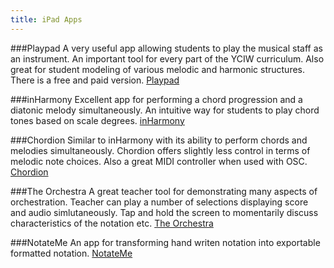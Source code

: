 ```yaml
---
title: iPad Apps
---
```


###Playpad
A very useful app allowing students to play the musical staff as an instrument.  An important tool for every part of the YCIW curriculum. Also great for student modeling of various melodic and harmonic structures. 
There is a free and paid version. [Playpad](https://itunes.apple.com/us/app/playpad.-music-theory-stave/id551346686?mt=8)


###inHarmony
Excellent app for performing a chord progression and a diatonic melody simultaneously. An intuitive way for students to play chord tones based on scale degrees. [inHarmony](https://itunes.apple.com/us/app/inharmony/id526295009?mt=8)


###Chordion
Similar to inHarmony with its ability to perform chords and melodies simultaneously. Chordion offers slightly less control in terms of melodic note choices. Also a great MIDI controller when used with OSC. [Chordion](https://itunes.apple.com/us/app/chordion-musical-instrument/id552182095?mt=8)

###The Orchestra
A great teacher tool for demonstrating many aspects of orchestration. Teacher can play a number of selections displaying score and audio simlutaneously. Tap and hold the screen to momentarily discuss characteristics of the notation etc. [The Orchestra](https://itunes.apple.com/us/app/the-orchestra/id560078788?mt=8)


###NotateMe
An app for transforming hand writen notation into exportable formatted notation. [NotateMe](https://itunes.apple.com/us/app/notateme/id699470139?mt=8)

